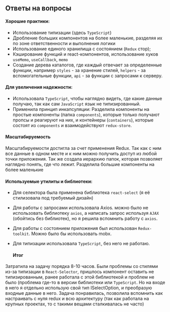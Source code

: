 ## Ответы на вопросы

#### Хорошие практики:
- Использование типизации (здесь `TypeScript`)
- Дробление больших компонентов на более маленькие, разделяя их по зоне ответственности и выполнения логики
- Использование единого хранилища с состоянием (`Redux` стор);
- Кэширование функций и react-компонентов, использование хуков `useMemo`, `useCallback`, `memo`
- Создание дерева каталогов, где каждый отвечает за определенные функции, например `styles` - за хранение стилей, `helpers` - за вспомогательные функции, `api` - за функции с запросами к серверу.

#### Для увеличения надежности:
- Использовала `TypeScript`, чтобы наглядно видеть, где какие данные получаю, так как сам `JavaScript` язык не типизированный. 
- Применила принцип инкапсуляции: Разделила компоненты на простые компоненты (папка `сomponents`), которые только получают пропсы и реагируют на них, и контейнеры (`containers`), которые состоят из `components` и взаимодействуют `redux-store`.

#### Масштабируемость
Масштабируемости достигла за счет применения Redux. Так как с ним все данные в одном месте и к ним можно получить доступ из любой точки приложения. Так же создала иерархию папок, которая позволяет наглядно понять, где что лежит. Разделила большие компоненты на более маленькие 

#### Используемые утилиты и библиотеки:
- Для селектора была применена библиотека `react-select` (я её стилизовала под требуемый дизайн)
- Для работы с запросами использовала Axios. можно было не использовать библиотеку `axios`, а написать запрос используя `AJAX` (обойтись без библиотек), но я решила вспомнить работу с `axios`.
- Для работы с состоянием приложения был использован `Redux-toolkit`. Можно было бы использовать mobx.
- Для типизации использовала `TypeScript`, без него не работаю.

  #### Итог
Затратила на задачу порядка 8-10 часов. Были проблемы со стилями из-за типизации в `React-Selector`, пришлось компонент оставить не типизированным, ранее работала с этой библиотекой и проблем не было (проблема где-то в версии библиотеки или `TypeScript`.  Но на входе в него я отдельно использую свой тип ISelectOption, и преобразую входные данные в него.
Задача понравилась, позволила вспомнить как настраивать с нуля redux и всю архитектуру (так как работала на крупных проектах, то с такими вещами сталкивалась не часто)
